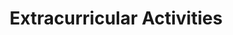 ---
title: "Extracurricular Activities"
permalink: /activities/
layout: single
author_profile: true
---